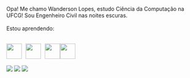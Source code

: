 Opa! Me chamo Wanderson Lopes, estudo Ciência da Computação na UFCG! Sou Engenheiro Civil nas noites escuras.
<br>
<br>
Estou aprendendo:
<br>
<br>
<div style="display:flex; flex-wrap:nowrap;">
  <img src="https://cdn.jsdelivr.net/gh/devicons/devicon/icons/java/java-original.svg" width="40" height="40" style="margin-right:10px;"/>
  <img src="https://upload.wikimedia.org/wikipedia/commons/thumb/c/c3/Python-logo-notext.svg/1869px-Python-logo-notext.svg.png" width="40" height="40" style="margin-right:10px;"/>
  <img src="https://devkico.itexto.com.br/wp-content/uploads/2014/08/spring-boot-project-logo.png" width="40" height="40"/>
  <img src="https://www.pngitem.com/pimgs/m/341-3412303_go-programming-language-logo-hd-png-download.png" width="40" height="40"/>
</div>




<br>
<div>
<a href="https://instagram.com/wanderhank" target="_blank"><img src="https://img.shields.io/badge/-Instagram-%23E4405F?style=for-the-badge&logo=instagram&logoColor=white" target="_blank"></a>
<a href = "mailto:contato@wanderhank"><img src="https://img.shields.io/badge/Gmail-D14836?style=for-the-badge&logo=gmail&logoColor=white" target="_blank"></a>
<a href="https://www.linkedin.com/in/wanderhank" target="_blank"><img src="https://img.shields.io/badge/-LinkedIn-%230077B5?style=for-the-badge&logo=linkedin&logoColor=white" target="_blank"></a>   
</div>

